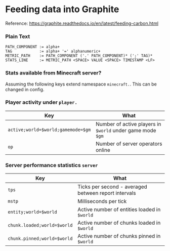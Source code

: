 # Feeding data into Graphite

Reference: https://graphite.readthedocs.io/en/latest/feeding-carbon.html

### Plain Text

```
PATH_COMPONENT := alpha+
TAG            := alpha+ '=' alphanumeric+
METRIC_PATH    := PATH_COMPONENT ('.' PATH_COMPONENT)* (';' TAG)*
STATS_LINE     := METRIC_PATH <SPACE> VALUE <SPACE> TIMESTAMP <LF> 
```

### Stats available from Minecraft server?

Assuming the following keys extend namespace `minecraft.`. This can be changed in config.

### Player activity under `player.`

| Key                                | What                                                       |
|------------------------------------|------------------------------------------------------------|
| `active;world=$world;gamemode=$gm` | Number of active players in `$world` under game mode `$gm` |
| `op`                               | Number of server operators online                          |

### Server performance statistics `server`

| Key                         | What                                                 |
|-----------------------------|------------------------------------------------------|
| `tps`                       | Ticks per second - averaged between report intervals |
| `mstp`                      | Milliseconds per tick                                |
| `entity;world=$world`       | Active number of entities loaded in `$world`         |
| `chunk.loaded;world=$world` | Active number of chunks loaded in `$world`           |
| `chunk.pinned;world=$world` | Active number of chunks pinned in `$world`           |
